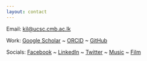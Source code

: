 ```yaml
---
layout: contact
---
```

Email: [kil@ucsc.cmb.ac.lk](mailto:kil@ucsc.cmb.ac.lk)

Work: [Google Scholar](https://scholar.google.com/citations?user=Zv_xhb8AAAAJ&hl=en) ~ [ORCID](https://orcid.org/my-orcid?orcid=0009-0003-9748-2930) ~ [GitHub](https://github.com/akilamaithri/)

Socials: [Facebook](https://www.facebook.com/akila.my3/) ~ [LinkedIn](https://www.linkedin.com/in/akilamaithri/) ~ [Twitter](https://twitter.com/akilamaithri) ~ [Music](https://open.spotify.com/user/akilamaithri) ~ [Film](https://letterboxd.com/akilamaithri/)
